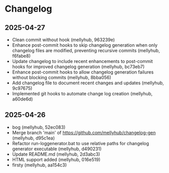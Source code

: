 # Changelog

## 2025-04-27
- Clean commit without hook (mellyhub, 963239e)
- Enhance post-commit hooks to skip changelog generation when only changelog files are modified, preventing recursive commits (mellyhub, f6fabe8)
- Update changelog to include recent enhancements to post-commit hooks for improved changelog generation (mellyhub, bc73eb7)
- Enhance post-commit hooks to allow changelog generation failures without blocking commits (mellyhub, 8bba056)
- Add changelog file to document recent changes and updates (mellyhub, 9c97675)
- Implemented git hooks to automate change log creation (mellyhub, a60de6d)

## 2025-04-26
- bog (mellyhub, 52ec083)
- Merge branch 'main' of https://github.com/mellyhub/changelog-gen (mellyhub, d95c1ea)
- Refactor run-loggenerator.bat to use relative paths for changelog generator executable (mellyhub, d490231)
- Update README.md (mellyhub, 2d3abc3)
- HTML support added (mellyhub, 016e519)
- firsty (mellyhub, aa154c3)

